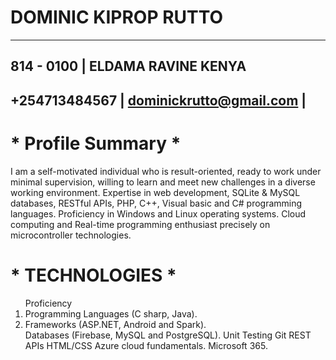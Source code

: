 # DOMINIC KIPROP RUTTO

---------------------------------------------------------

## 814 - 0100 |  ELDAMA RAVINE KENYA

## +254713484567 | dominickrutto@gmail.com |

# * Profile Summary *

I am a self-motivated individual who is result-oriented, ready to work under minimal
supervision, willing to learn and meet new challenges in a diverse working
environment. Expertise in web development, SQLite & MySQL databases, RESTful
APIs, PHP, C++, Visual basic and C# programming languages. Proficiency in Windows
and Linux operating systems.
Cloud computing and Real-time programming enthusiast precisely on microcontroller
technologies.


# * TECHNOLOGIES *

<ol> Proficiency
<li>Programming Languages (C sharp, Java).</li>
<li>Frameworks (ASP.NET, Android and Spark).</li>
Databases (Firebase, MySQL and PostgreSQL).
Unit Testing
Git
REST APIs
HTML/CSS
Azure cloud fundamentals.
Microsoft 365.
</ol>

